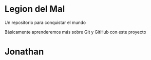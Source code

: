 # Legion del Mal
Un repositorio para conquistar el mundo

Básicamente aprenderemos más sobre Git y GitHub con este proyecto

# Jonathan